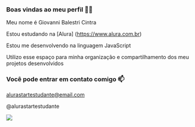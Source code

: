 ### Boas vindas ao meu perfil 💙💙

Meu nome é Giovanni Balestri Cintra

Estou estudando na [Alura] (https://www.alura.com.br)

Estou me desenvolvendo na linguagem JavaScript

Utilizo esse espaço para minha organização e compartilhamento dos meu projetos desenvolvidos

### Você pode entrar em contato comigo 📫

alurastartestudante@email.com

@alurastartestudante

![](https://media1.tenor.com/m/-LgPfU5buQ0AAAAd/little-boy-dance-cute.gif)
